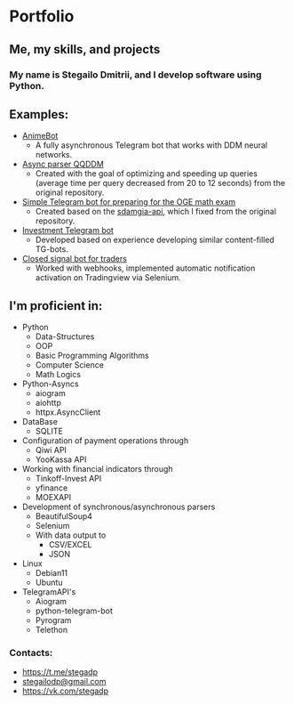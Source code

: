 # Portfolio
## Me, my skills, and projects


### My name is **Stegailo Dmitrii**, and I develop software using Python.


## **Examples:**

- [AnimeBot](https://user-images.githubusercontent.com/102144407/213987069-b817265a-9e56-4859-bdf7-131c44948ecc.png)
  - A fully asynchronous Telegram bot that works with DDM neural networks.
- [Async parser QQDDM](https://github.com/StegaDP/python-qqddm-async)
  - Created with the goal of optimizing and speeding up queries (average time per query decreased from 20 to 12 seconds) from the original repository.
- [Simple Telegram bot for preparing for the OGE math exam](https://t.me/project_OGEmath_bot)
  - Created based on the [sdamgia-api](https://github.com/StegaDP/sdamgia-api), which I fixed from the original repository.
- [Investment Telegram bot](https://user-images.githubusercontent.com/102144407/214104150-18071bd6-2d34-4bc4-a46b-095c6f7e87fc.jpg)
  - Developed based on experience developing similar content-filled TG-bots.
- [Closed signal bot for traders](https://user-images.githubusercontent.com/102144407/225522715-4ea760e1-802b-48dd-84c3-86d3ccbb8d51.png)
  - Worked with webhooks, implemented automatic notification activation on Tradingview via Selenium.


## **I'm proficient in**:

- Python<br>
  - Data-Structures
  - OOP
  - Basic Programming Algorithms
  - Computer Science
  - Math Logics
- Python-Asyncs
  - aiogram
  - aiohttp
  - httpx.AsyncClient
- DataBase<br>
  - SQLITE
- Configuration of payment operations through<br>
  - Qiwi API<br> 
  - YooKassa API<br>
- Working with financial indicators through 
  - Tinkoff-Invest API 
  - yfinance
  - MOEXAPI
- Development of synchronous/asynchronous parsers
  - BeautifulSoup4
  - Selenium
  - With data output to
    - CSV/EXCEL
    - JSON
- Linux
  - Debian11
  - Ubuntu
- TelegramAPI's
  - Aiogram
  - python-telegram-bot
  - Pyrogram
  - Telethon
  

### **Contacts:**
  - <https://t.me/stegadp>
  - <stegailodp@gmail.com>
  - <https://vk.com/stegadp>
